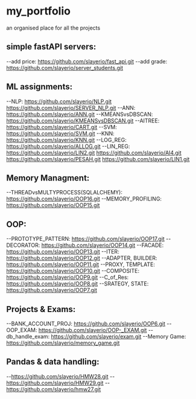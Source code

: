 # my_portfolio
an organised place for all the projects


## simple fastAPI servers:
--add price: https://github.com/slayerio/fast_api.git
--add grade: https://github.com/slayerio/server_students.git


## ML assignments: 
--NLP: https://github.com/slayerio/NLP.git
       https://github.com/slayerio/SERVER_NLP.git
--ANN: https://github.com/slayerio/ANN.git
--KMEANSvsDBSCAN: https://github.com/slayerio/KMEANSvsDBSCAN.git
--AITREE: https://github.com/slayerio/CART.git
--SVM: https://github.com/slayerio/SVM.git
--KNN: https://github.com/slayerio/KNN.git
--LOG_REG: https://github.com/slayerio/ALLOG.git
--LIN_REG: https://github.com/slayerio/LIN2.git
           https://github.com/slayerio/AI4.git
           https://github.com/slayerio/PESAH.git
           https://github.com/slayerio/LIN1.git

## Memory Managment:
--THREADvsMULTYPROCESS(SQLALCHEMY): https://github.com/slayerio/OOP16.git
--MEMORY_PROFILING: https://github.com/slayerio/OOP15.git

## OOP:
--PROTOTYPE_PATTERN: https://github.com/slayerio/OOP17.git
--DECORATOR: https://github.com/slayerio/OOP14.git
--FACADE: https://github.com/slayerio/OOP13.git
--ITER: https://github.com/slayerio/OOP12.git
--ADAPTER, BUILDER: https://github.com/slayerio/OOP11.git
--PROXY, TEMPLATE: https://github.com/slayerio/OOP10.git
--COMPOSITE: https://github.com/slayerio/OOP9.git
--C_of_Res: https://github.com/slayerio/OOP8.git
--SRATEGY, STATE: https://github.com/slayerio/OOP7.git


## Projects & Exams:
--BANK_ACCOUNT_PROJ: https://github.com/slayerio/OOP6.git
--OOP_EXAM: https://github.com/slayerio/OOP-_EXAM.git
--db_handle_exam: https://github.com/slayerio/exam.git
--Memory Game: https://github.com/slayerio/memory_game.git


## Pandas & data handling:
--https://github.com/slayerio/HMW28.git
--https://github.com/slayerio/HMW29.git
--https://github.com/slayerio/hmw27.git





